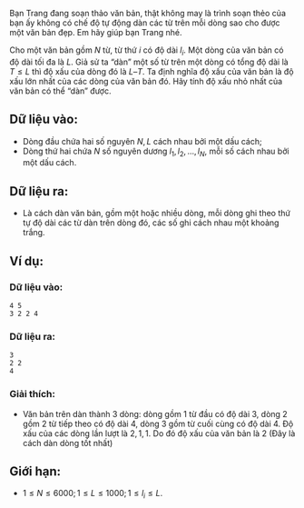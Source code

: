 Bạn Trang đang soạn thảo văn bản, thật không may là trình soạn thẻo của bạn ấy không có chế độ tự động dàn các từ trên mỗi dòng sao cho được một văn bản đẹp. Em hãy giúp bạn Trang nhé.

Cho một văn bản gồm $N$ từ, từ thứ $i$ có độ dài $l_i$. Một dòng của văn bản có độ dài tối đa là $L$. Giả sử ta “dàn” một số từ trên một dòng có tổng độ dài là $T\le L$ thì độ xấu của dòng đó là $L – T$. Ta định nghĩa độ xấu của văn bản là độ xấu lớn nhất của các dòng của văn bản đó. Hãy tính độ xấu nhỏ nhất của văn bản có thể “dàn” được.

## Dữ liệu vào:
- Dòng đầu chứa hai số nguyên $N, L$ cách nhau bởi một dấu cách;
- Dòng thứ hai chứa $N$ số nguyên dương $l_1, l_2, …, l_N$, mỗi số cách nhau bởi một dấu cách.

## Dữ liệu ra:
- Là cách dàn văn bản, gồm một hoặc nhiều dòng, mỗi dòng ghi theo thứ tự độ dài các từ dàn trên dòng đó, các số ghi cách nhau một khoảng trắng.

## Ví dụ:
### Dữ liệu vào:
```
4 5
3 2 2 4
```

### Dữ liệu ra:
```
3
2 2
4
```

### Giải thích:
- Văn bản trên dàn thành $3$ dòng: dòng gồm $1$ từ đầu có độ dài $3$, dòng $2$ gồm $2$ từ tiếp theo có độ dài $4$, dòng $3$ gồm từ cuối cùng có độ dài $4$. Độ xấu của các dòng lần lượt là $2, 1, 1$. Do đó độ xấu của văn bản là $2$ (Đây là cách dàn dòng tốt nhất)

## Giới hạn:
- $1 ≤ N ≤ 6000; 1 ≤ L ≤ 1000; 1 ≤ l_i ≤ L$.